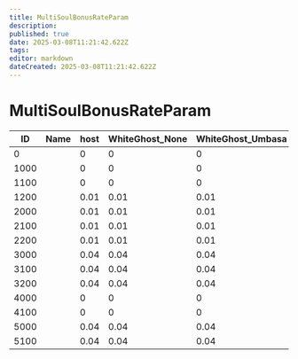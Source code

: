 ```yaml
---
title: MultiSoulBonusRateParam
description: 
published: true
date: 2025-03-08T11:21:42.622Z
tags: 
editor: markdown
dateCreated: 2025-03-08T11:21:42.622Z
---
```


# MultiSoulBonusRateParam
|ID  |Name|host|WhiteGhost_None|WhiteGhost_Umbasa|WhiteGhost_Berserker|BlackGhost_None_Sign|BlackGhost_Umbasa_Sign|BlackGhost_Berserker_Sign|BlackGhost_None_Invade|BlackGhost_Umbasa_Invade|BlackGhost_Berserker_Invade|RedHunter1|RedHunter2|GuardianOfForest|GuardianOfAnor|pad1                                                                            |
|----|-|----|----|----|----|----|----|----|----|----|----|----|----|----|----|--------------------------------------------------------------------------------|
|0   | |0   |0   |0   |0.02|0.02|0.02|0.02|0.15|0.15|0.15|0   |0   |0.1 |0.1 |[0&#124;0&#124;0&#124;0&#124;0&#124;0&#124;0&#124;0&#124;0&#124;0&#124;0&#124;0]|
1000| |0   |0   |0   |0.01|0.01|0.01|0.01|0.05|0.05|0.05|0   |0   |0.05|0.05|[0&#124;0&#124;0&#124;0&#124;0&#124;0&#124;0&#124;0&#124;0&#124;0&#124;0&#124;0]|
1100| |0   |0   |0   |0.01|0.01|0.01|0.01|0.05|0.05|0.05|0   |0   |0.05|0.05|[0&#124;0&#124;0&#124;0&#124;0&#124;0&#124;0&#124;0&#124;0&#124;0&#124;0&#124;0]|
1200| |0.01|0.01|0.01|0.01|0.01|0.01|0.01|0.01|0.01|0.01|0.01|0.01|0.01|0.01|[0&#124;0&#124;0&#124;0&#124;0&#124;0&#124;0&#124;0&#124;0&#124;0&#124;0&#124;0]|
2000| |0.01|0.01|0.01|0.01|0.01|0.01|0.01|0.01|0.01|0.01|0.01|0.01|0.01|0.01|[0&#124;0&#124;0&#124;0&#124;0&#124;0&#124;0&#124;0&#124;0&#124;0&#124;0&#124;0]|
2100| |0.01|0.01|0.01|0.01|0.01|0.01|0.01|0.01|0.01|0.01|0.01|0.01|0.01|0.01|[0&#124;0&#124;0&#124;0&#124;0&#124;0&#124;0&#124;0&#124;0&#124;0&#124;0&#124;0]|
2200| |0.01|0.01|0.01|0.01|0.01|0.01|0.01|0.01|0.01|0.01|0.01|0.01|0.01|0.01|[0&#124;0&#124;0&#124;0&#124;0&#124;0&#124;0&#124;0&#124;0&#124;0&#124;0&#124;0]|
3000| |0.04|0.04|0.04|0.01|0.01|0.01|0.01|0.01|0.01|0.01|0.04|0.04|0.01|0.01|[0&#124;0&#124;0&#124;0&#124;0&#124;0&#124;0&#124;0&#124;0&#124;0&#124;0&#124;0]|
3100| |0.04|0.04|0.04|0.01|0.01|0.01|0.01|0.01|0.01|0.01|0.04|0.04|0.01|0.01|[0&#124;0&#124;0&#124;0&#124;0&#124;0&#124;0&#124;0&#124;0&#124;0&#124;0&#124;0]|
3200| |0.04|0.04|0.04|0.01|0.01|0.01|0.01|0.01|0.01|0.01|0.04|0.04|0.01|0.01|[0&#124;0&#124;0&#124;0&#124;0&#124;0&#124;0&#124;0&#124;0&#124;0&#124;0&#124;0]|
4000| |0   |0   |0   |0.01|0.01|0.01|0.01|0.05|0.05|0.05|0   |0   |0.05|0.05|[0&#124;0&#124;0&#124;0&#124;0&#124;0&#124;0&#124;0&#124;0&#124;0&#124;0&#124;0]|
4100| |0   |0   |0   |0.01|0.01|0.01|0.01|0.05|0.05|0.05|0   |0   |0.05|0.05|[0&#124;0&#124;0&#124;0&#124;0&#124;0&#124;0&#124;0&#124;0&#124;0&#124;0&#124;0]|
5000| |0.04|0.04|0.04|0.01|0.01|0.01|0.01|0.01|0.01|0.01|0.04|0.04|0   |0   |[0&#124;0&#124;0&#124;0&#124;0&#124;0&#124;0&#124;0&#124;0&#124;0&#124;0&#124;0]|
5100| |0.04|0.04|0.04|0.01|0.01|0.01|0.01|0.01|0.01|0.01|0.04|0.04|0   |0   |[0&#124;0&#124;0&#124;0&#124;0&#124;0&#124;0&#124;0&#124;0&#124;0&#124;0&#124;0]|
